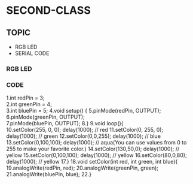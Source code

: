 # SECOND-CLASS

## TOPIC
- RGB LED
- SERIAL CODE
### RGB LED

### CODE
1.int redPin = 3;      
2.int greenPin = 4;       
3.int bluePin = 5;
4.void setup() {
5.pinMode(redPin, OUTPUT);         
6.pinMode(greenPin, OUTPUT);           
7.pinMode(bluePin, OUTPUT); 
8.}
9.void loop(){   
10.setColor(255, 0, 0); delay(1000); // red
11.setColor(0, 255, 0); delay(1000);  // green
12.setColor(0,0,255); delay(1000);   // blue
13.setColor(0,100,100); delay(1000);     // aqua(You can use values from 0 to 255 to make your favorite color.)
14.setColor(130,50,0); delay(1000);   // yellow
15.setColor(0,100,100); delay(1000);    // yellow
16.setColor(80,0,80); delay(1000);    // yellow
17.}
18.void setColor(int red, int green, int blue){
19.analogWrite(redPin, red);
20.analogWrite(greenPin, green);
21.analogWrite(bluePin, blue); 
22.}
